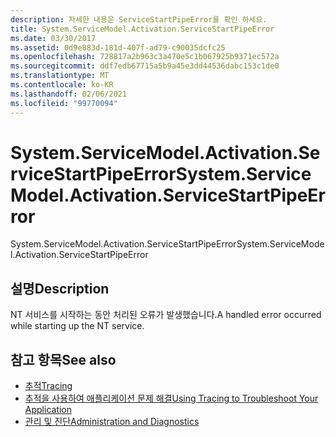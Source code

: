 ```yaml
---
description: 자세한 내용은 ServiceStartPipeError를 확인 하세요.
title: System.ServiceModel.Activation.ServiceStartPipeError
ms.date: 03/30/2017
ms.assetid: 0d9e883d-181d-407f-ad79-c90035dcfc25
ms.openlocfilehash: 728817a2b963c3a470e5c1b067925b9371ec572a
ms.sourcegitcommit: ddf7edb67715a5b9a45e3dd44536dabc153c1de0
ms.translationtype: MT
ms.contentlocale: ko-KR
ms.lasthandoff: 02/06/2021
ms.locfileid: "99770094"
---
```

# <a name="systemservicemodelactivationservicestartpipeerror"></a><span data-ttu-id="58944-103">System.ServiceModel.Activation.ServiceStartPipeError</span><span class="sxs-lookup"><span data-stu-id="58944-103">System.ServiceModel.Activation.ServiceStartPipeError</span></span>

<span data-ttu-id="58944-104">System.ServiceModel.Activation.ServiceStartPipeError</span><span class="sxs-lookup"><span data-stu-id="58944-104">System.ServiceModel.Activation.ServiceStartPipeError</span></span>  
  
## <a name="description"></a><span data-ttu-id="58944-105">설명</span><span class="sxs-lookup"><span data-stu-id="58944-105">Description</span></span>  

 <span data-ttu-id="58944-106">NT 서비스를 시작하는 동안 처리된 오류가 발생했습니다.</span><span class="sxs-lookup"><span data-stu-id="58944-106">A handled error occurred while starting up the NT service.</span></span>  
  
## <a name="see-also"></a><span data-ttu-id="58944-107">참고 항목</span><span class="sxs-lookup"><span data-stu-id="58944-107">See also</span></span>

- [<span data-ttu-id="58944-108">추적</span><span class="sxs-lookup"><span data-stu-id="58944-108">Tracing</span></span>](index.md)
- [<span data-ttu-id="58944-109">추적을 사용하여 애플리케이션 문제 해결</span><span class="sxs-lookup"><span data-stu-id="58944-109">Using Tracing to Troubleshoot Your Application</span></span>](using-tracing-to-troubleshoot-your-application.md)
- [<span data-ttu-id="58944-110">관리 및 진단</span><span class="sxs-lookup"><span data-stu-id="58944-110">Administration and Diagnostics</span></span>](../index.md)
